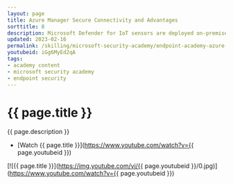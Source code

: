```yaml
---
layout: page
title: Azure Manager Secure Connectivity and Advantages
sorttitle: 8
description: Microsoft Defender for IoT sensors are deployed on-premises to monitor your OT networks. In this session, will overview the security advantages of managing these sensors via the Azure portal.
updated: 2023-02-16
permalink: /skilling/microsoft-security-academy/endpoint-academy-azure-mgr
youtubeid: iGg6MyEd2qA
tags: 
- academy content
- microsoft security academy
- endpoint security
---
```


# {{ page.title }}

{{ page.description }}

* [Watch {{ page.title }}](https://www.youtube.com/watch?v={{ page.youtubeid }})

[![{{ page.title }}](https://img.youtube.com/vi/{{ page.youtubeid }}/0.jpg)](https://www.youtube.com/watch?v={{ page.youtubeid }})